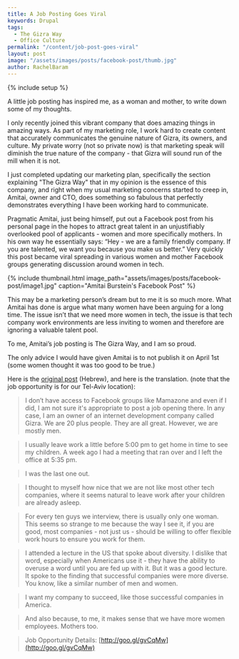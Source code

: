 ```yaml
---
title: A Job Posting Goes Viral
keywords: Drupal
tags:
  - The Gizra Way
  - Office Culture
permalink: "/content/job-post-goes-viral"
layout: post
image: "/assets/images/posts/facebook-post/thumb.jpg"
author: RachelBaram
---
```


{% include setup %}

A little job posting has inspired me, as a woman and mother, to write down some of my thoughts.

I only recently joined this vibrant company that does amazing things in amazing ways. As part of my marketing role, I work hard to create content that accurately communicates the genuine nature of Gizra, its owners, and culture. My private worry (not so private now) is that marketing speak will diminish the true nature of the company - that Gizra will sound run of the mill when it is not.  

I just completed updating our marketing plan, specifically the section explaining "The Gizra Way" that in my opinion is the essence of this company, and right when my usual marketing concerns started to creep in,  Amitai, owner and CTO, does something so fabulous that perfectly demonstrates everything I have been working hard to communicate.

Pragmatic Amitai, just being himself, put out a Facebook post from his personal page in the hopes to attract great talent in an unjustifiably overlooked pool of applicants - women and more specifically mothers.  In his own way he essentially says: “Hey - we are a family friendly company. If you are talented, we want you because you make us better.”  Very quickly this post became viral spreading in various women and mother Facebook groups generating discussion around women in tech.

{% include thumbnail.html image_path="assets/images/posts/facebook-post/image1.jpg" caption="Amitai Burstein's Facebook Post" %}

<!-- more -->

This may be a marketing person’s dream but to me it is so much more. What  Amitai has done is argue what many women have been arguing for a long time. The issue isn’t that we need more women in tech, the issue is that tech company work environments are less inviting to women and therefore are ignoring a valuable talent pool.

To me, Amitai’s job posting is The Gizra Way, and I am so proud.

The only advice I would have given Amitai is to not publish it on April 1st (some women thought it was too good to be true.)

Here is the [original post](https://www.facebook.com/amitai.burstein/posts/974158179333075) (Hebrew), and here is the translation. (note that the job opportunity is for our Tel-Aviv location):

> I don’t have access to Facebook groups like Mamazone and even if I did, I am not sure it's appropriate to post a job opening there. In any case, I am an owner of an internet development company called Gizra. We are 20 plus people. They are all great. However, we are mostly men.

> I usually leave work a little before 5:00 pm to get home in time to see my children. A week ago I had a meeting that ran over and I left the office at 5:35 pm.

> I was the last one out.

> I thought to myself how nice that we are not like most other tech companies, where it seems natural to leave work after your children are already asleep.

> For every ten guys we interview, there is usually only one woman. This seems so strange to me because the way I see it, if you are good, most companies - not just us - should be willing to offer flexible work hours to ensure you work for them.

> I attended a lecture in the US that spoke about diversity. I dislike that word, especially when Americans use it - they have the ability to overuse a word until you are fed up with it. But it was a good lecture. It spoke to the finding that successful companies were more diverse. You know, like a similar number of men and women.

> I want my company to succeed, like those successful companies in America.

> And also because, to me, it makes sense that we have more women employees. Mothers too.  

> Job Opportunity Details: [http://goo.gl/gvCqMw](http://goo.gl/gvCqMw)
